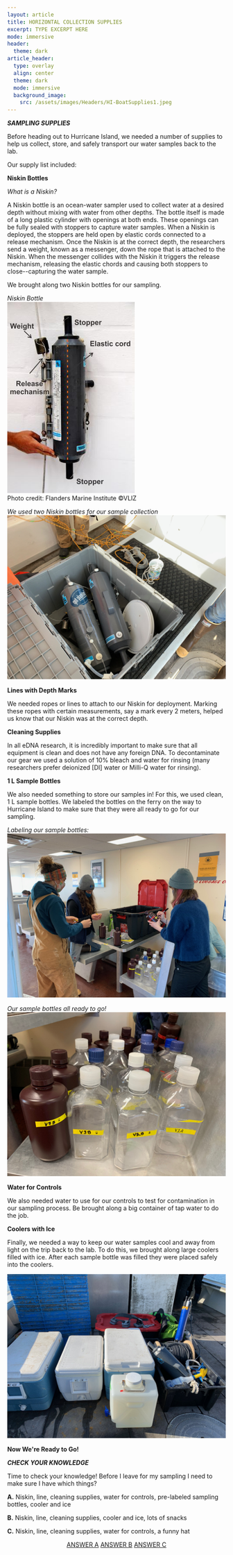```yaml
---
layout: article
title: HORIZONTAL COLLECTION SUPPLIES
excerpt: TYPE EXCERPT HERE
mode: immersive
header:
  theme: dark
article_header:
  type: overlay
  align: center
  theme: dark
  mode: immersive
  background_image:
    src: /assets/images/Headers/HI-BoatSupplies1.jpeg
---
```


***SAMPLING SUPPLIES***

Before heading out to Hurricane Island, we needed a number of supplies to help us collect, store, and safely transport our water samples back to the lab. 

Our supply list included:

**Niskin Bottles**

*What is a Niskin?*

A Niskin bottle is an ocean-water sampler used to collect water at a desired depth without mixing with water from other depths. The bottle itself is made of a long plastic cylinder with openings at both ends. These openings can be fully sealed with stoppers to capture water samples. When a Niskin is deployed, the stoppers are held open by elastic cords connected to a release mechanism. Once the Niskin is at the correct depth, the researchers send a weight, known as a messenger, down the rope that is attached to the Niskin. When the messenger collides with the Niskin it triggers the release mechanism, releasing the elastic chords and causing both stoppers to close--capturing the water sample. 

We brought along two Niskin bottles for our sampling.

*Niskin Bottle*    
                      ![Niskin-Model](/assets/images/Niskin-Model.jpeg)     
Photo credit: Flanders Marine Institute ©VLIZ     


*We used two Niskin bottles for our sample collection*
![HI-Niskin1](/assets/images/HI/HI-Niskin1.jpeg)    



**Lines with Depth Marks**  

We needed ropes or lines to attach to our Niskin for deployment. Marking these ropes with certain measurements, say a mark every 2 meters, helped us know that our Niskin was at the correct depth. 


**Cleaning Supplies**  

In all eDNA research, it is incredibly important to make sure that all equipment is clean and does not have any foreign DNA. To decontaminate our gear we used a solution of 10% bleach and water for rinsing (many researchers prefer deionized [DI] water or Milli-Q water for rinsing).


**1 L Sample Bottles**  

We also needed something to store our samples in! For this, we used clean, 1 L sample bottles. We labeled the bottles on the ferry on the way to Hurricane Island to make sure that they were all ready to go for our sampling.

*Labeling our sample bottles:*
![HI-Labeling2](/assets/images/HI/HI-Labeling2.jpeg)   

*Our sample bottles all ready to go!*
![HI-Labeling3](/assets/images/HI/HI-Labeling3.jpeg)  


**Water for Controls** 

We also needed water to use for our controls to test for contamination in our sampling process. Be brought along a big container of tap water to do the job.

**Coolers with Ice** 

Finally, we needed a way to keep our water samples cool and away from light on the trip back to the lab. To do this, we brought along large coolers filled with ice. After each sample bottle was filled they were placed safely into the coolers.

![HI-BoatSupplies1](/assets/images/HI/HI-BoatSupplies1.jpeg)  



**Now We're Ready to Go!**    

  



***CHECK YOUR KNOWLEDGE***

Time to check your knowledge! Before I leave for my sampling I need to make sure I have which things?

**A.** Niskin, line, cleaning supplies, water for controls, pre-labeled sampling bottles, cooler and ice

**B.** Niskin, line, cleaning supplies, cooler and ice, lots of snacks   

**C.** Niskin, line, cleaning supplies, water for controls, a funny hat


<p align="center">
<a class="button button--outline-primary button--pill" href="HorizontalCollection1">ANSWER A</a> <a class="button button--outline-primary button--pill" href="HorizontalCollection2">ANSWER B</a> <a class="button button--outline-primary button--pill" href="HorizontalCollection2">ANSWER C</a></p>

